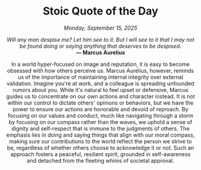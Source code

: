 <h1 align="center">Stoic Quote of the Day</h1>
<p align="center"><em><!--START_SECTION:current-date-->
Monday, September 15, 2025
<!--END_SECTION:current-date--></em></p>
<p align="center">
    <em><!--START_SECTION:quote-text-->
Will any man despise me? Let him see to it. But I will see to it that I may not be found doing or saying anything that deserves to be despised.
<!--END_SECTION:quote-text--></em><br>
    <strong>— <!--START_SECTION:quote-author-->
Marcus Aurelius
<!--END_SECTION:quote-author--></strong>
</p>

<p align="center" style="max-width:600px;margin:0 auto;">
<!--START_SECTION:quote-interpretation-->
In a world hyper-focused on image and reputation, it is easy to become obsessed with how others perceive us. Marcus Aurelius, however, reminds us of the importance of maintaining internal integrity over external validation. Imagine you're at work, and a colleague is spreading unfounded rumors about you. While it's natural to feel upset or defensive, Marcus guides us to concentrate on our own actions and character instead. It is not within our control to dictate others' opinions or behaviors, but we have the power to ensure our actions are honorable and devoid of reproach. By focusing on our values and conduct, much like navigating through a storm by focusing on our compass rather than the waves, we uphold a sense of dignity and self-respect that is immune to the judgments of others. The emphasis lies in doing and saying things that align with our moral compass, making sure our contributions to the world reflect the person we strive to be, regardless of whether others choose to acknowledge it or not. Such an approach fosters a peaceful, resilient spirit, grounded in self-awareness and detached from the fleeting whims of societal approval.
<!--END_SECTION:quote-interpretation-->
</p>
